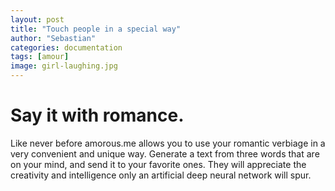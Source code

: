 ```yaml
---
layout: post
title: "Touch people in a special way"
author: "Sebastian"
categories: documentation
tags: [amour]
image: girl-laughing.jpg
---
```


# Say it with romance.

Like never before amorous.me allows you to use your romantic verbiage in a very convenient and unique way. Generate a text from three words that are on your mind, and send it to your favorite ones. They will appreciate the creativity and intelligence only an artificial deep neural network will spur.
